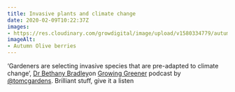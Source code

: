 ```yaml
---
title: Invasive plants and climate change
date: 2020-02-09T10:22:37Z
images:
- https://res.cloudinary.com/growdigital/image/upload/v1580334779/autumn-olive-9050750443.jpg
imageAlt:
- Autumn Olive berries
---
```


‘Gardeners are selecting invasive species that are pre-adapted to climate change’, [Dr Bethany Bradley](https://necsc.umass.edu/people/bethany-bradley)on [Growing Greener](https://www.thomaschristophergardens.com/podcasts/dr-bethany-bradley-assisted-migration-of-native-plants) podcast by [@tomcgardens](https://twitter.com/tomcgardens). Brilliant stuff, give it a listen
